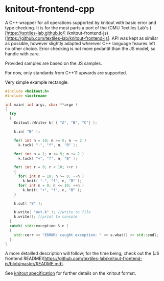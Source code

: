 # knitout-frontend-cpp

A C++ wrapper for all operations supported by knitout with basic error and type checking. It is for the most parts a port of the (CMU Textiles Lab's )[https://textiles-lab.github.io/] (knitout-frontend-js)[https://github.com/textiles-lab/knitout-frontend-js]. API was kept as similar as possible, however slightly adapted wherever C++ language feaures left no other choice. Error checking is not more pedantit than the JS model, so handle with care.

Provided samples are based on the JS samples.

For now, only standards from C++11 upwards are supported.

Very simple example rectangle:
```C++
#include <knitout.h>
#include <iostream>

int main( int argc, char **argv )
{
  try
  {
    Knitout::Writer k( { "A", "B", "C"} );

    k.in( "B" );

    for( int n = 10; n >= 0; n -= 2 ) 
      k.tuck( "-", "f", n, "B" );

    for( int n = 1; n <= 9; n += 2 ) 
      k.tuck( "+", "f", n, "B" );

    for( int r = 0; r < 10; ++r )
    {
      for( int n = 10; n >= 0; --n ) 
        k.knit( "-", "f", n, "B" );
      for( int n = 0; n <= 10; ++n ) 
        k.knit( "+", "f", n, "B" );
    }

    k.out( "B" );

    k.write( "out.k" ); //write to file
    k.write(); //print to console
  }
  catch( std::exception & e )
  {
    std::cerr << "ERROR: caught exception: " << e.what() << std::endl;
  }
}
```

A more detailled description will follow; for the time being, check out the (JS frontend README)[https://github.com/textiles-lab/knitout-frontend-js/blob/master/README.md].

See [knitout specification](https://textiles-lab.github.io/knitout/knitout.html) for further details on the knitout format.